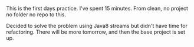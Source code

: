 This is the first days practice. I've spent 15 minutes.
From clean, no project no folder no repo to this.

Decided to solve the problem using Java8 streams but didn't have
time for refactoring. There will be more tomorrow, and then the
base project is set up.
